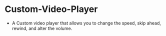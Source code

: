 # Custom-Video-Player

- A Custom video player that allows you to change the speed, skip ahead, rewind, and alter the volume.
